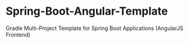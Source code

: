 # Spring-Boot-Angular-Template
Gradle Multi-Project Template for Spring Boot Applications (AngularJS Frontend)
